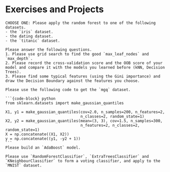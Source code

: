 # Exercises and Projects


```{exercise}
CHOOSE ONE: Please apply the random forest to one of the following datasets.
- the `iris` dataset.
- the dating dataset.
- the `titanic` dataset.

Please answer the following questions.
1. Please use grid search to find the good `max_leaf_nodes` and `max_depth`.
2. Please record the cross-validation score and the OOB score of your model and compare it with the models you learned before (kNN, Decision Trees). 
3. Please find some typical features (using the Gini importance) and draw the Decision Boundary against the features you choose. 
```



````{exercise}
Please use the following code to get the `mgq` dataset.

```{code-block} python
from sklearn.datasets import make_gaussian_quantiles

X1, y1 = make_gaussian_quantiles(cov=2.0, n_samples=200, n_features=2,
                                 n_classes=2, random_state=1)
X2, y2 = make_gaussian_quantiles(mean=(3, 3), cov=1.5, n_samples=300,
                                 n_features=2, n_classes=2, random_state=1)
X = np.concatenate((X1, X2))
y = np.concatenate((y1, -y2 + 1))
```
Please build an `AdaBoost` model.
````



```{exercise}
Please use `RandomForestClassifier`, `ExtraTreesClassifier` and `KNeighbourClassifier` to form a voting classifier, and apply to the `MNIST` dataset. 
```
